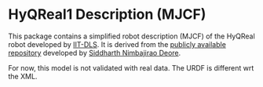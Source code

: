 # HyQReal1 Description (MJCF)

This package contains a simplified robot description (MJCF) of the HyQReal robot developed
by [IIT-DLS](https://dls.iit.it/). It is derived from the [publicly available
repository](https://github.com/siddharthdeore/hyqreal_mujoco) developed
by [Siddharth Nimbajirao Deore](https://github.com/siddharthdeore).

For now, this model is not validated with real data. The URDF is different wrt the XML.
